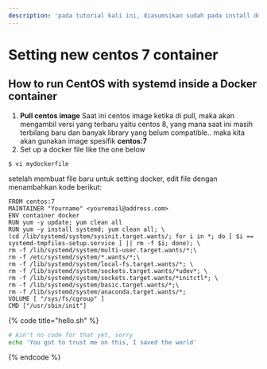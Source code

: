 ```yaml
---
description: 'pada tutorial kali ini, diasumsikan sudah pada install docker ya..'
---
```


# Setting new centos 7 container

## How to run CentOS with systemd inside a Docker container

1. **Pull centos image** Saat ini centos image ketika di pull, maka akan mengambil versi yang terbaru yaitu centos 8, yang mana saat ini masih terbilang baru dan banyak library yang belum compatible.. maka kita akan gunakan image spesifik **centos:7** 
2. Set up a docker file like the one below

```
$ vi mydockerfile
```

setelah membuat file baru untuk setting docker, edit file dengan menambahkan kode berikut:



```
FROM centos:7
MAINTAINER "Yourname" <youremail@address.com>
ENV container docker
RUN yum -y update; yum clean all
RUN yum -y install systemd; yum clean all; \
(cd /lib/systemd/system/sysinit.target.wants/; for i in *; do [ $i == systemd-tmpfiles-setup.service ] || rm -f $i; done); \
rm -f /lib/systemd/system/multi-user.target.wants/*;\
rm -f /etc/systemd/system/*.wants/*;\
rm -f /lib/systemd/system/local-fs.target.wants/*; \
rm -f /lib/systemd/system/sockets.target.wants/*udev*; \
rm -f /lib/systemd/system/sockets.target.wants/*initctl*; \
rm -f /lib/systemd/system/basic.target.wants/*;\
rm -f /lib/systemd/system/anaconda.target.wants/*;
VOLUME [ "/sys/fs/cgroup" ]
CMD ["/usr/sbin/init"]
```

{% code title="hello.sh" %}
```bash
# Ain't no code for that yet, sorry
echo 'You got to trust me on this, I saved the world'
```
{% endcode %}



